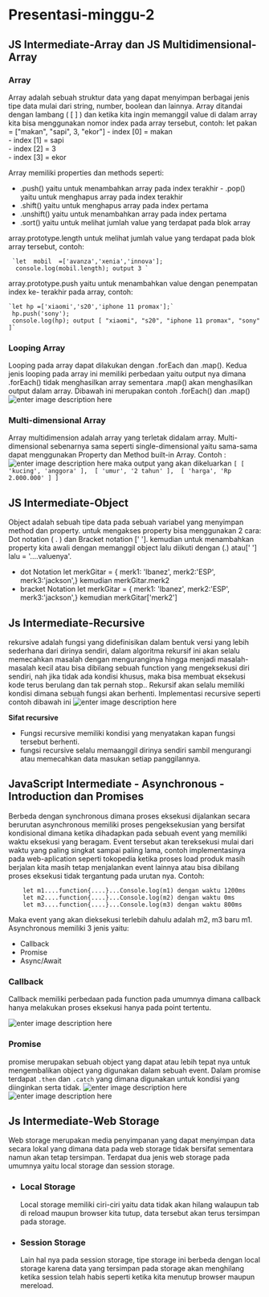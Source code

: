 ﻿
# **Presentasi-minggu-2**

## **JS Intermediate-Array dan JS Multidimensional-Array** 

 ###  Array
 Array adalah sebuah struktur data yang dapat menyimpan berbagai jenis tipe data mulai dari string, number, boolean dan lainnya. Array ditandai dengan lambang ( [ ] ) dan ketika kita ingin memanggil value di dalam array kita bisa menggunakan nomor index pada array tersebut, contoh: 
 let pakan = ["makan", "sapi", 3, "ekor"]
	 - index [0] = makan   
	 - index [1] = sapi   
	 - index [2] = 3   
	 - index [3] = ekor
	 

    
  
Array memiliki properties dan methods seperti: 

 -   .push() yaitu untuk menambahkan array pada index terakhir
    -   .pop() yaitu untuk menghapus array pada index terakhir
 -   .shift() yaitu untuk menghapus array pada index pertama
 -   .unshift() yaitu untuk menambahkan array pada index pertama
 -   .sort() yaitu untuk melihat jumlah value yang terdapat pada blok array 

array.prototype.length untuk melihat jumlah value yang terdapat pada blok array  tersebut, contoh:
	 
	 `let  mobil  =['avanza','xenia','innova'];
	  console.log(mobil.length); output 3 `
	 
array.prototype.push yaitu untuk menambahkan value dengan penempatan index ke- terakhir pada array, contoh: 

	`let hp =['xiaomi','s20','iphone 11 promax'];` 
     hp.push('sony'); 
	 console.log(hp); output [ "xiaomi", "s20", "iphone 11 promax", "sony" ]`
 ###  Looping Array
Looping pada array dapat dilakukan dengan .forEach dan .map(). Kedua jenis looping pada array ini memiliki perbedaan yaitu output nya dimana .forEach() tidak menghasilkan array sementara .map() akan menghasilkan output dalam array.
Dibawah ini merupakan contoh .forEach() dan .map()
![enter image description here](https://i.postimg.cc/9FgYV62D/lap-1.png)
 ### Multi-dimensional Array
 Array multidimension adalah array yang terletak didalam array. Multi-dimensional sebenarnya sama seperti single-dimensional yaitu sama-sama dapat menggunakan Property dan Method built-in Array.
Contoh :
![enter image description here](https://i.postimg.cc/6pPmYHpv/lap-2.png)
maka output yang akan dikeluarkan 
`[ [ 'kucing', 'anggora' ], 
[ 'umur', '2 tahun' ], 
[ 'harga', 'Rp 2.000.000' ] ]`
## **JS Intermediate-Object** 
Object adalah sebuah tipe data pada sebuah variabel yang menyimpan method dan property. untuk mengakses property bisa menggunakan 2 cara: Dot notation ( . ) dan Bracket notation [' ']. kemudian untuk menambahkan property kita awali dengan memanggil object lalu diikuti dengan (.) atau[' '] lalu = '....valuenya'.	

 - dot Notation
 let merkGitar = { merk1: 'Ibanez', merk2:'ESP', merk3:'jackson',}
 kemudian merkGitar.merk2
 - bracket Notation
  let merkGitar = { merk1: 'Ibanez', merk2:'ESP', merk3:'jackson',}
  kemudian merkGitar['merk2']



## **Js Intermediate-Recursive** 
rekursive adalah fungsi yang didefinisikan dalam bentuk versi yang lebih sederhana dari dirinya sendiri, dalam algoritma rekursif ini akan selalu memecahkan masalah dengan menguranginya hingga menjadi masalah-masalah kecil atau bisa dibilang sebuah function yang mengeksekusi diri sendiri, nah jika tidak ada kondisi khusus, maka bisa membuat eksekusi kode terus berulang dan tak pernah stop.. Rekursif akan selalu memiliki kondisi dimana sebuah fungsi akan berhenti. Implementasi recursive seperti contoh dibawah ini
![enter image description here](https://i.postimg.cc/QCTchvYZ/lap-3.png)

**Sifat recursive** 

-   Fungsi recursive memiliki kondisi yang menyatakan kapan fungsi tersebut berhenti.
-   fungsi recursive selalu memaanggil dirinya sendiri sambil mengurangi atau memecahkan data masukan setiap panggilannya.

## **JavaScript Intermediate - Asynchronous - Introduction dan Promises** 	
Berbeda dengan synchronous dimana proses eksekusi dijalankan secara berurutan asynchronous memiliki proses pengeksekusian yang bersifat kondisional dimana ketika dihadapkan pada sebuah event yang memiliki waktu eksekusi yang beragam. Event tersebut akan tereksekusi mulai dari waktu yang paling singkat sampai paling lama, contoh implementasinya pada web-aplication seperti tokopedia ketika proses load produk masih berjalan kita masih tetap menjalankan event lainnya atau bisa dibilang proses eksekusi tidak tergantung pada urutan nya. Contoh: 

		let m1....function{....}...Console.log(m1) dengan waktu 1200ms 
		let m2....function{....}...Console.log(m2) dengan waktu 0ms 
		let m3....function{....}...Console.log(m3) dengan waktu 800ms 

Maka event yang akan dieksekusi terlebih dahulu adalah m2, m3 baru m1. Asynchronous memiliki 3 jenis yaitu: 

 - Callback 
 - Promise 
 - Async/Await
### Callback
Callback memiliki perbedaan pada function pada umumnya dimana callback hanya melakukan proses eksekusi hanya pada point tertentu. 

![enter image description here](https://i.postimg.cc/wTfBnZvW/image.png)

### Promise

promise merupakan sebuah object yang dapat atau lebih tepat nya untuk mengembalikan object yang digunakan dalam sebuah event. Dalam promise terdapat `.then` dan `.catch` yang dimana digunakan untuk kondisi yang diinginkan serta tidak.
![enter image description here](https://i.postimg.cc/8PBJKBSs/image.png)
![enter image description here](https://i.postimg.cc/SNqjM2M4/image.png)
## **Js Intermediate-Web Storage** 

Web storage merupakan media penyimpanan yang dapat menyimpan data secara lokal yang dimana data pada web storage tidak bersifat sementara namun akan tetap tersimpan. Terdapat dua jenis web storage pada umumnya yaitu local storage dan session storage. 
-   ### Local Storage
    Local storage memiliki ciri-ciri yaitu data tidak akan hilang walaupun tab di reload maupun browser kita tutup, data tersebut akan terus tersimpan pada storage.

-   ### Session Storage
    Lain hal nya pada session storage, tipe storage ini berbeda dengan local storage karena data yang tersimpan pada storage akan menghilang ketika session telah habis seperti ketika kita menutup browser maupun mereload.







